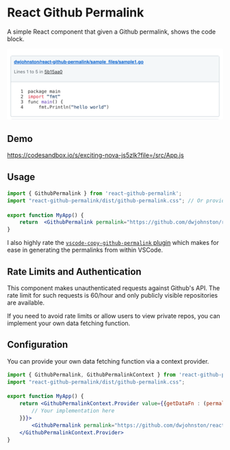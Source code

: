 # React Github Permalink

A simple React component that given a Github permalink, shows the code block. 

![screenshot of the tool in action](./screenshot.png)

## Demo

https://codesandbox.io/s/exciting-nova-js5zlk?file=/src/App.js

## Usage

```jsx
import { GithubPermalink } from 'react-github-permalink';
import "react-github-permalink/dist/github-permalink.css"; // Or provide your own styles

export function MyApp() {
    return  <GithubPermalink permalink="https://github.com/dwjohnston/react-github-permalink/blob/5b15aa07e60af4e317086f391b28cadf9aae8e1b/sample_files/sample1.go#L1-L5"/>
}
```

I also highly rate the [`vscode-copy-github-permalink` plugin](https://marketplace.visualstudio.com/items?itemName=hogashi.vscode-copy-github-permalink) which makes for ease in generating the permalinks from within VSCode.

## Rate Limits and Authentication

This component makes unauthenticated requests against Github's API. The rate limit for such requests is 60/hour and only publicly visible repositories are available. 

If you need to avoid rate limits or allow users to view private repos, you can implement your own data fetching function. 

## Configuration 

You can provide your own data fetching function via a context provider. 

```jsx
import { GithubPermalink, GithubPermalinkContext } from 'react-github-permalink';
import "react-github-permalink/dist/github-permalink.css";

export function MyApp() {
    return <GithubPermalinkContext.Provider value={{getDataFn : (permalink: string) => {
        // Your implementation here
    }}}>  
        <GithubPermalink permalink="https://github.com/dwjohnston/react-github-permalink/blob/5b15aa07e60af4e317086f391b28cadf9aae8e1b/sample_files/sample1.go#L1-L5"/>
    </GithubPermalinkContext.Provider>
}    
```

